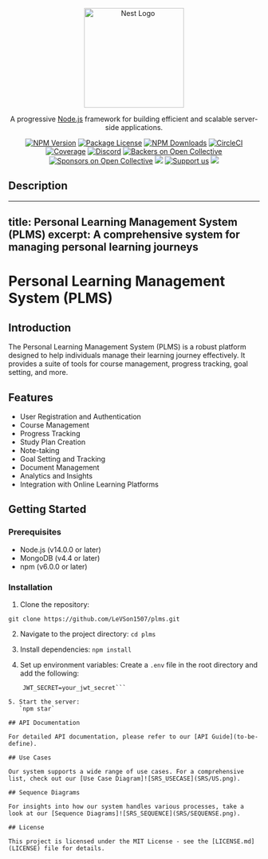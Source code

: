 <p align="center">
  <a href="http://nestjs.com/" target="blank"><img src="https://nestjs.com/img/logo-small.svg" width="200" alt="Nest Logo" /></a>
</p>

[circleci-image]: https://img.shields.io/circleci/build/github/nestjs/nest/master?token=abc123def456
[circleci-url]: https://circleci.com/gh/nestjs/nest

  <p align="center">A progressive <a href="http://nodejs.org" target="_blank">Node.js</a> framework for building efficient and scalable server-side applications.</p>
    <p align="center">
<a href="https://www.npmjs.com/~nestjscore" target="_blank"><img src="https://img.shields.io/npm/v/@nestjs/core.svg" alt="NPM Version" /></a>
<a href="https://www.npmjs.com/~nestjscore" target="_blank"><img src="https://img.shields.io/npm/l/@nestjs/core.svg" alt="Package License" /></a>
<a href="https://www.npmjs.com/~nestjscore" target="_blank"><img src="https://img.shields.io/npm/dm/@nestjs/common.svg" alt="NPM Downloads" /></a>
<a href="https://circleci.com/gh/nestjs/nest" target="_blank"><img src="https://img.shields.io/circleci/build/github/nestjs/nest/master" alt="CircleCI" /></a>
<a href="https://coveralls.io/github/nestjs/nest?branch=master" target="_blank"><img src="https://coveralls.io/repos/github/nestjs/nest/badge.svg?branch=master#9" alt="Coverage" /></a>
<a href="https://discord.gg/G7Qnnhy" target="_blank"><img src="https://img.shields.io/badge/discord-online-brightgreen.svg" alt="Discord"/></a>
<a href="https://opencollective.com/nest#backer" target="_blank"><img src="https://opencollective.com/nest/backers/badge.svg" alt="Backers on Open Collective" /></a>
<a href="https://opencollective.com/nest#sponsor" target="_blank"><img src="https://opencollective.com/nest/sponsors/badge.svg" alt="Sponsors on Open Collective" /></a>
  <a href="https://paypal.me/kamilmysliwiec" target="_blank"><img src="https://img.shields.io/badge/Donate-PayPal-ff3f59.svg"/></a>
    <a href="https://opencollective.com/nest#sponsor"  target="_blank"><img src="https://img.shields.io/badge/Support%20us-Open%20Collective-41B883.svg" alt="Support us"></a>
  <a href="https://twitter.com/nestframework" target="_blank"><img src="https://img.shields.io/twitter/follow/nestframework.svg?style=social&label=Follow"></a>
</p>
  <!--[![Backers on Open Collective](https://opencollective.com/nest/backers/badge.svg)](https://opencollective.com/nest#backer)
  [![Sponsors on Open Collective](https://opencollective.com/nest/sponsors/badge.svg)](https://opencollective.com/nest#sponsor)-->

## Description
---
title: Personal Learning Management System (PLMS)
excerpt: A comprehensive system for managing personal learning journeys
---

# Personal Learning Management System (PLMS)

## Introduction

The Personal Learning Management System (PLMS) is a robust platform designed to help individuals manage their learning journey effectively. It provides a suite of tools for course management, progress tracking, goal setting, and more.

## Features

-  User Registration and Authentication
-  Course Management
-  Progress Tracking
-  Study Plan Creation
-  Note-taking
-  Goal Setting and Tracking
-  Document Management
-  Analytics and Insights
-  Integration with Online Learning Platforms

## Getting Started

### Prerequisites

-  Node.js (v14.0.0 or later)
-  MongoDB (v4.4 or later)
-  npm (v6.0.0 or later)

### Installation

1. Clone the repository:

`git clone https://github.com/LeVSon1507/plms.git`

2. Navigate to the project directory:
   `cd plms`

3. Install dependencies:
   `npm install`

4. Set up environment variables:
   Create a `.env` file in the root directory and add the following:

````PORT=3000
    JWT_SECRET=your_jwt_secret```

5. Start the server:
   `npm star`

## API Documentation

For detailed API documentation, please refer to our [API Guide](to-be-define).

## Use Cases

Our system supports a wide range of use cases. For a comprehensive list, check out our [Use Case Diagram]![SRS_USECASE](SRS/US.png).

## Sequence Diagrams

For insights into how our system handles various processes, take a look at our [Sequence Diagrams]![SRS_SEQUENCE](SRS/SEQUENSE.png).

## License

This project is licensed under the MIT License - see the [LICENSE.md](LICENSE) file for details.
````
